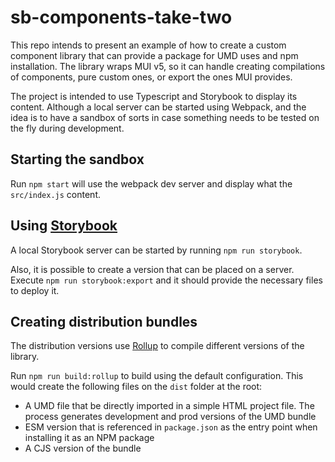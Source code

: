 # sb-components-take-two

This repo intends to present an example of how to create a custom component library that can provide a package for UMD uses and npm installation. The library wraps MUI v5, 
so it can handle creating compilations of components, pure custom ones, or export the ones MUI provides.

The project is intended to use Typescript and Storybook to display its content. Although a local server can be started using Webpack, and the idea is to have a sandbox of sorts
 in case something needs to be tested on the fly during development.
 
 ## Starting the sandbox
 
 Run `npm start` will use the webpack dev server and display what the `src/index.js` content.
 
 ## Using [Storybook](https://storybook.js.org/)
 
 A local Storybook server can be started by running `npm run storybook`. 
 
 Also, it is possible to create a version that can be placed on a server. Execute `npm run storybook:export` and it should  provide the necessary files to deploy it.
 
 ## Creating distribution bundles
 
 The distribution versions use [Rollup](https://rollupjs.org/) to compile different versions of the library.
 
 Run `npm run build:rollup` to build using the default configuration. This would create the following files on the `dist` folder at the root:
 
 - A UMD file that be directly imported in a simple HTML project file. The process generates development and prod versions of the UMD bundle
 - ESM version that is referenced in `package.json` as the entry point when installing it as an NPM package
 - A CJS version of the bundle
 
 
